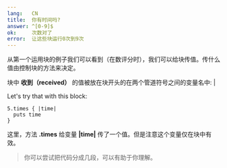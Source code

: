 ```yaml
---
lang:   CN
title:  你有时间吗?
answer: ^[0-9]$
ok:     次数对了
error:  让这些块运行0次到9次
---
```


从第一个运用块的例子我们可以看到（在数评分时），我们可以给块传值。传什么值由控制块的方法来决定。

块中 __收到（received）__ 的值被放在块开头的在两个管道符号之间的变量名中: |

Let's try that with this block:

    5.times { |time|
      puts time
    }

这里，方法 __.times__ 给变量 __|time|__ 传了一个值。但是注意这个变量仅在块中有效。

> 你可以尝试把代码分成几段，可以有助于你理解。

